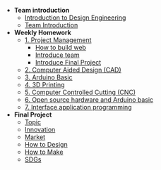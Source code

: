 <!-- 侧边栏 docs/_sidebar.md -->
- **Team introduction**
  - [Introduction to Design Engineering](intro/introdesigneng.md)
  - [Team Introduction](intro/team/intro.md)
- **Weekly Homework**
  - [1. Project Management](1pm/guide.md)
    - [How to build web](1pm/web.md)
    - [Introduce team](intro/team/intro.md)
    - [Introduce Final Project](1pm/final.md)
  - [2. Computer Aided Design (CAD)](cad/guide.md)
  - [3. Arduino Basic]()
  - [4. 3D Printing]()
  - [5. Computer Controlled Cutting (CNC)]()
  - [6. Open source hardware and Arduino basic]()
  - [7. Interface application programming]()
- **Final Project**
  - [Topic]()
  - [Innovation]()
  - [Market]()
  - [How to Design]()
  - [How to Make]()
  - [SDGs]()
